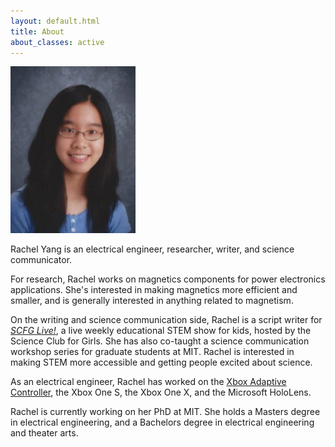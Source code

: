 ```yaml
---
layout: default.html
title: About
about_classes: active
---
```


<img src="/assets/images/about_me/headshot.jpg" width="200" class="left" alt="headshot">

Rachel Yang is an electrical engineer, researcher, writer, and science communicator. 

For research, Rachel works on magnetics components for power electronics applications. She's interested in making magnetics more efficient and smaller, and is generally interested in anything related to magnetism.

On the writing and science communication side, Rachel is a script writer for [_SCFG Live!_](https://www.scienceclubforgirls.org/scfglive), a live weekly educational STEM show for kids, hosted by the Science Club for Girls. She has also co-taught a science communication workshop series for graduate students at MIT. Rachel is interested in making STEM more accessible and getting people excited about science.

As an electrical engineer, Rachel has worked on the [Xbox Adaptive Controller](https://www.microsoft.com/en-us/garage/wall-of-fame/xbox-adaptive-controller/), the Xbox One S, the Xbox One X, and the Microsoft HoloLens.

Rachel is currently working on her PhD at MIT. She holds a Masters degree in electrical engineering, and a Bachelors degree in electrical engineering and theater arts.
